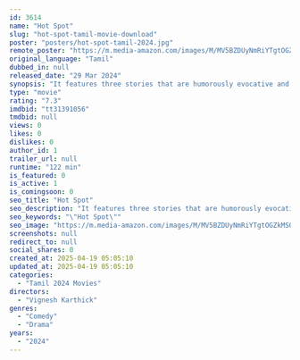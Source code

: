 ```yaml
---
id: 3614
name: "Hot Spot"
slug: "hot-spot-tamil-movie-download"
poster: "posters/hot-spot-tamil-2024.jpg"
remote_poster: "https://m.media-amazon.com/images/M/MV5BZDUyNmRiYTgtOGZkMS00NTI5LWE2ZTktMTYzZGQzNTMxYmE1XkEyXkFqcGc@._V1_SX300.jpg"
original_language: "Tamil"
dubbed_in: null
released_date: "29 Mar 2024"
synopsis: "It features three stories that are humorously evocative and a fourth one that's deeply disturbing."
type: "movie"
rating: "7.3"
imdbid: "tt31391056"
tmdbid: null
views: 0
likes: 0
dislikes: 0
author_id: 1
trailer_url: null
runtime: "122 min"
is_featured: 0
is_active: 1
is_comingsoon: 0
seo_title: "Hot Spot"
seo_description: "It features three stories that are humorously evocative and a fourth one that's deeply disturbing."
seo_keywords: "\"Hot Spot\""
seo_image: "https://m.media-amazon.com/images/M/MV5BZDUyNmRiYTgtOGZkMS00NTI5LWE2ZTktMTYzZGQzNTMxYmE1XkEyXkFqcGc@._V1_SX300.jpg"
screenshots: null
redirect_to: null
social_shares: 0
created_at: 2025-04-19 05:05:10
updated_at: 2025-04-19 05:05:10
categories:
  - "Tamil 2024 Movies"
directors:
  - "Vignesh Karthick"
genres:
  - "Comedy"
  - "Drama"
years:
  - "2024"
---
```


